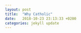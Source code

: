 ```yaml
---
layout: post
title:  "Why Catholic"
date:   2018-10-23 23:13:33 +0200
categories: jekyll update
---
```


